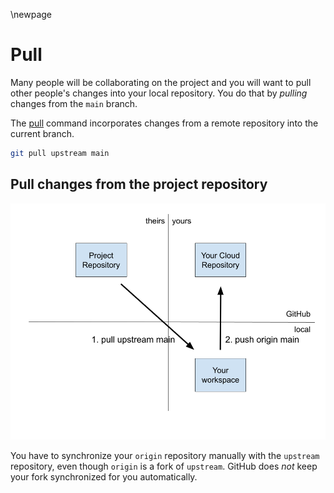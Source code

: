 \newpage
# Pull

Many people will be collaborating on the project and you will want to pull other people's changes into your local repository. You do that by _pulling_ changes from the `main` branch.

The [pull](https://git-scm.com/docs/git-pull) command incorporates changes from a remote repository into the current branch.

```bash
git pull upstream main
```

## Pull changes from the project repository
![](./figure/git-figure-02-pull-upstream.png)

You have to synchronize your `origin` repository manually with the `upstream` repository, even though `origin` is a fork of `upstream`. GitHub does _not_ keep your fork synchronized for you automatically.
